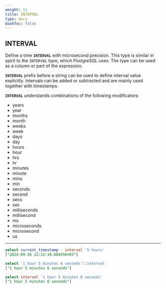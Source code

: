 ```yaml
---
weight: 11
title: INTERVAL
type: docs
bookToc: false
---
```


## INTERVAL

Define a time **`INTERVAL`** with microsecond precision. This type is similar in spirit to the `INTERVAL` type, which PostgreSQL uses.
The type can be used as a column or part of the expression.

**`INTERVAL`** prefix before a string can be used to define interval value explicitly.
Intervals can be added or subtracted and are mainly used together with timestamps.

**`INTERVAL`** understands combinations of the following modificators:

* years
* year
* months
* month
* weeks
* week
* days
* day
* hours
* hour
* hrs
* hr
* minutes
* minute
* mins
* min
* seconds
* second
* secs
* sec
* milliseconds
* millisecond
* ms
* microseconds
* microsecond
* us

---

```SQL
select current_timestamp - interval '5 hours'
["2024-09-26 12:12:10.684550+03"]

select '1 hour 5 minutes 6 seconds'::interval
["1 hour 5 minutes 6 seconds"]

select interval '1 hour 5 minutes 6 seconds'
["1 hour 5 minutes 6 seconds"]
```
